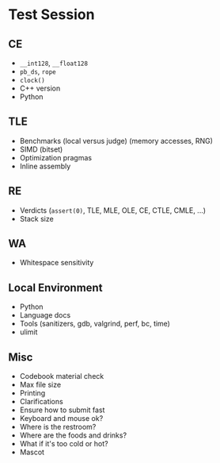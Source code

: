 # Test Session

## CE
- `__int128`, `__float128`
- `pb_ds`, `rope`
- `clock()`
- C++ version
- Python

## TLE
- Benchmarks (local versus judge) (memory accesses, RNG)
- SIMD (bitset)
- Optimization pragmas
- Inline assembly

## RE
- Verdicts (`assert(0)`, TLE, MLE, OLE, CE, CTLE, CMLE, ...)
- Stack size

## WA
- Whitespace sensitivity

## Local Environment
- Python
- Language docs
- Tools (sanitizers, gdb, valgrind, perf, bc, time)
- ulimit

## Misc
- Codebook material check
- Max file size
- Printing
- Clarifications
- Ensure how to submit fast
- Keyboard and mouse ok?
- Where is the restroom?
- Where are the foods and drinks?
- What if it's too cold or hot?
- Mascot
